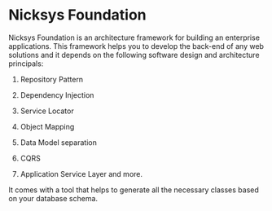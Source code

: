 Nicksys Foundation
==========

Nicksys Foundation is an architecture framework for building an enterprise applications. 
This framework helps you to develop the back-end of any web solutions and it depends on the following software design and architecture principals:
1. Repository Pattern

2. Dependency Injection

3. Service Locator

4. Object Mapping

5. Data Model separation

6. CQRS

7. Application Service Layer
and more.


It comes with a tool that helps to generate all the necessary classes based on your database schema.

